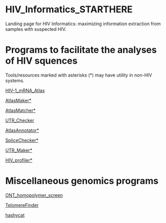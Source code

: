 # HIV_Informatics_STARTHERE
Landing page for HIV Informatics: maximizing information extraction from samples with suspected HIV.

# Programs to facilitate the analyses of HIV squences

Tools/resources marked with asterisks (*) may have utility in non-HIV systems.

[HIV-1_mRNA_Atlas](https://github.com/GenerGener/HIV-1_mRNA_Atlas)

[AtlasMaker*](https://github.com/GenerGener/AtlasMaker)

[AtlasMatcher*](https://github.com/GenerGener/AtlasMatcher)

[UTR_Checker](https://github.com/GenerGener/UTR_Checker)

[AtlasAnnotator*](https://github.com/GenerGener/AtlasAnnotator)

[SpliceChecker*](https://github.com/GenerGener/SpliceChecker)

[UTR_Maker*](https://github.com/GenerGener/UTR_Maker)

[HIV_profiler*](https://github.com/GenerGener/HIV_profiler)

# Miscellaneous genomics programs
[ONT_homopolymer_screen](https://github.com/GenerGener/ONT_homopolymer_screen)

[TelomereFinder](https://github.com/GenerGener/TelomereFinder)

[hashycat](https://github.com/GenerGener/hashycat)
